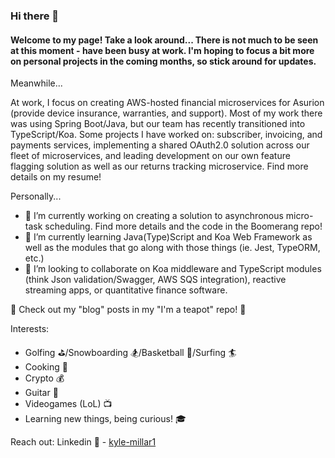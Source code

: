 ### Hi there 👋

#### Welcome to my page! Take a look around... There is not much to be seen at this moment - have been busy at work. I'm hoping to focus a bit more on personal projects in the coming months, so stick around for updates. 

Meanwhile...

At work, I focus on creating AWS-hosted financial microservices for Asurion (provide device insurance, warranties, and support). Most of my work there was using Spring Boot/Java, but our team has recently transitioned into TypeScript/Koa. Some projects I have worked on: subscriber, invoicing, and payments services, implementing a shared OAuth2.0 solution across our fleet of microservices, and leading development on our own feature flagging solution as well as our returns tracking microservice. Find more details on my resume! 

Personally...

- 🔭 I’m currently working on creating a solution to asynchronous micro-task scheduling. Find more details and the code in the Boomerang repo!
- 🌱 I’m currently learning Java(Type)Script and Koa Web Framework as well as the modules that go along with those things (ie. Jest, TypeORM, etc.)
- 👯 I’m looking to collaborate on Koa middleware and TypeScript modules (think Json validation/Swagger, AWS SQS integration), reactive streaming apps, or quantitative finance software.

:eyes: Check out my "blog" posts in my "I'm a teapot" repo! :thought_balloon:

Interests:
  - Golfing :golf:/Snowboarding :snowboarder:/Basketball :basketball:/Surfing :surfer:
  - Cooking :fork_and_knife:
  - Crypto :moneybag:
  - Guitar :guitar:
  - Videogames (LoL) :tv:
  - Learning new things, being curious! :mortar_board:
  
Reach out:
Linkedin :link: - [kyle-millar1](https://www.linkedin.com/in/kyle-millar1/)

  
<!--
**kylemillar608/kylemillar608** is a ✨ _special_ ✨ repository because its `README.md` (this file) appears on your GitHub profile.

Here are some ideas to get you started:



- 👯 I’m looking to collaborate on ...
- 🤔 I’m looking for help with ...
- 💬 Ask me about ...

- 😄 Pronouns: ...
- ⚡ Fun fact: ...
-->
